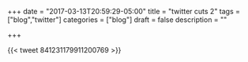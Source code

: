 +++
date = "2017-03-13T20:59:29-05:00"
title = "twitter cuts 2"
tags = ["blog","twitter"]
categories = ["blog"]
draft = false
description = ""

+++

{{< tweet 841231179911200769 >}}
